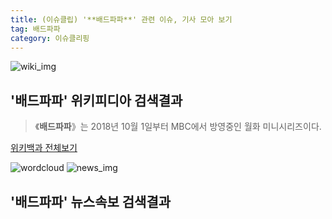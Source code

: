 ```yaml
---
title: (이슈클립) '**배드파파**' 관련 이슈, 기사 모아 보기
tag: 배드파파
category: 이슈클리핑
---
```

![wiki_img](https://user-images.githubusercontent.com/42597476/44503234-41136a80-a6d0-11e8-9071-6fc6418eafe4.png)
## **'**배드파파**'** 위키피디아 검색결과
>《**배드파파**》는 2018년 10월 1일부터 MBC에서 방영중인 월화 미니시리즈이다.

<a href="https://ko.wikipedia.org/wiki/배드파파" target="_blank">위키백과 전체보기</a>

![wordcloud](https://s3.ap-northeast-2.amazonaws.com/lyrics101-wordcloud/2018-10-02-1538406597.png)
![news_img](https://user-images.githubusercontent.com/42597476/44507050-1206f400-a6e4-11e8-8d98-7ffbfebb353f.png)
## **'**배드파파**'** 뉴스속보 검색결과


